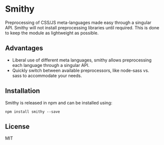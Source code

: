 # Smithy

Preprocessing of CSS/JS meta-languages made easy through a singular API. Smithy
will not install preprocessing libraries until required. This is done to keep
the module as lightweight as possible.

## Advantages

- Liberal use of different meta languages, smithy allows preprocessing each language
  through a singular API.
- Quickly switch between available preprocessors, like node-sass vs. sass to
  accommodate your needs.

## Installation

Smithy is released in npm and can be installed using:

```
npm install smithy --save
```

## License

MIT
